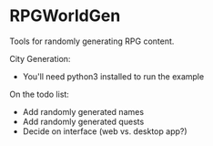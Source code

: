 RPGWorldGen
===========

Tools for randomly generating RPG content.

City Generation:
- You'll need python3 installed to run the example

On the todo list:
- Add randomly generated names
- Add randomly generated quests
- Decide on interface (web vs. desktop app?)
